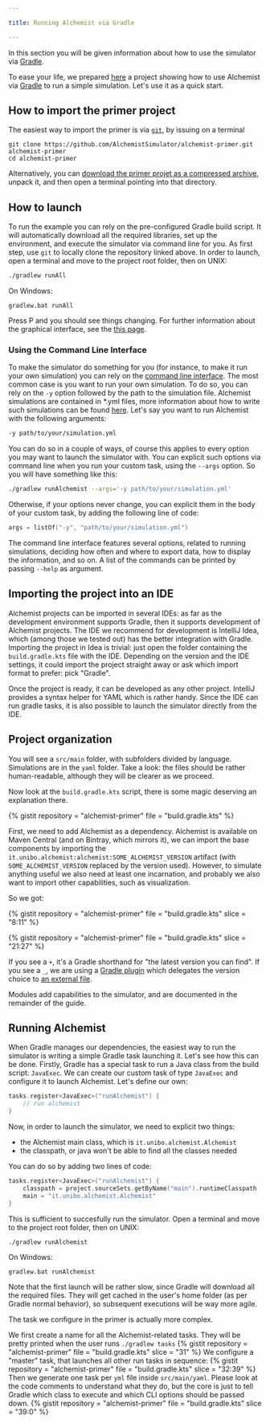 ```yaml
---

title: Running Alchemist via Gradle

---
```

In this section you will be given information about how to use the simulator via [Gradle](https://gradle.org).

To ease your life,
we prepared [here](https://github.com/AlchemistSimulator/alchemist-primer) a project showing how to use Alchemist via
[Gradle](https://gradle.org) to run a simple simulation.
Let's use it as a quick start. 

## How to import the primer project

The easiest way to import the primer is via [`git`](https://git-scm.com/), by issuing on a terminal
```
git clone https://github.com/AlchemistSimulator/alchemist-primer.git alchemist-primer
cd alchemist-primer
```

Alternatively, you can [download the primer projet as a compressed archive](https://github.com/AlchemistSimulator/alchemist-primer/archive/refs/heads/master.zip),
unpack it, and then open a terminal pointing into that directory.

## How to launch

To run the example you can rely on the pre-configured Gradle build script. It will automatically download all the required libraries, set up the environment, and execute the simulator via command line for you.
As first step, use `git` to locally clone the repository linked above.
In order to launch, open a terminal and move to the project root folder, then on UNIX:
```bash
./gradlew runAll
```
On Windows:
```
gradlew.bat runAll
```

Press P and you should see things changing.
For further information about the graphical interface, see the [this page](default-gui.md).

### Using the Command Line Interface

To make the simulator do something for you (for instance, to make it run your own simulation) you can rely on the [command line interface](quickstart.md#command-line-interface). The most common case is you want to run your own simulation. To do so, you can rely on the `-y` option followed by the path to the simulation file. Alchemist simulations are contained in *.yml files, more information about how to write such simulations can be found [here](../use/basics.md). Let's say you want to run Alchemist with the following arguments:
```bash
-y path/to/your/simulation.yml
```
You can do so in a couple of ways, of course this applies to every option you may want to launch the simulator with. You can explicit such options via command line when you run your custom task, using the `--args` option. So you will have something like this:
```bash
./gradlew runAlchemist --args='-y path/to/your/simulation.yml'
```
Otherwise, if your options never change, you can explicit them in the body of your custom task, by adding the following line of code:

```kotlin
args = listOf("-y", "path/to/your/simulation.yml")
```

The command line interface features several options, related to running simulations,
deciding how often and where to export data,
how to display the information,
and so on.
A list of the commands can be printed by passing `--help` as argument.

## Importing the project into an IDE

Alchemist projects can be imported in several IDEs:
as far as the development environment supports Gradle,
then it supports development of Alchemist projects.
The IDE we recommend for development is IntelliJ Idea,
which (among those we tested out) has the better integration with Gradle.
Importing the project in Idea is trivial:
just open the folder containing the `build.gradle.kts` file with the IDE.
Depending on the version and the IDE settings,
it could import the project straight away or ask which import format to prefer:
pick "Gradle".

Once the project is ready, it can be developed as any other project.
IntelliJ provides a syntax helper for YAML which is rather handy.
Since the IDE can run gradle tasks, it is also possible to launch the simulator directly from the IDE.

## Project organization

You will see a `src/main` folder,
with subfolders divided by language.
Simulations are in the `yaml` folder.
Take a look: the files should be rather human-readable, although they will be clearer as we proceed.

Now look at the `build.gradle.kts` script,
there is some magic deserving an explanation there.

{% gistit
repository = "alchemist-primer"
file = "build.gradle.kts"
%}

First, we need to add Alchemist as a dependency.
Alchemist is available on Maven Central (and on Bintray, which mirrors it),
we can import the base components by importing the `it.unibo.alchemist:alchemist:SOME_ALCHEMIST_VERSION` artifact
(with `SOME_ALCHEMIST_VERSION` replaced by the version used).
However, to simulate anything useful we also need at least one incarnation,
and probably we also want to import other capabilities, such as visualization.

So we got:

{% gistit
repository = "alchemist-primer"
file = "build.gradle.kts"
slice = "8:11"
%}

{% gistit
repository = "alchemist-primer"
file = "build.gradle.kts"
slice = "21:27"
%}

If you see a `+`, it's a Gradle shorthand for "the latest version you can find".
If you see a `_`, we are using a [Gradle plugin](https://github.com/jmfayard/refreshVersions/)
which delegates the version choice to [an external file](https://github.com/AlchemistSimulator/alchemist-primer/blob/master/versions.properties).

Modules add capabilities to the simulator, and are documented in the remainder of the guide.

## Running Alchemist

When Gradle manages our dependencies,
the easiest way to run the simulator is writing a simple Gradle task launching it.
Let's see how this can be done.
Firstly, Gradle has a special task to run a Java class from the build script: `JavaExec`.
We can create our custom task of type `JavaExec` and configure it to launch Alchemist.
Let's define our own:
```kotlin
tasks.register<JavaExec>("runAlchemist") {
    // run alchemist
}
```
Now, in order to launch the simulator, we need to explicit two things:
- the Alchemist main class, which is `it.unibo.alchemist.Alchemist`
- the classpath, or java won't be able to find all the classes needed

You can do so by adding two lines of code:
```kotlin
tasks.register<JavaExec>("runAlchemist") {
    classpath = project.sourceSets.getByName("main").runtimeClasspath
    main = "it.unibo.alchemist.Alchemist"
}
```
This is sufficient to succesfully run the simulator. Open a terminal and move to the project root folder, then on UNIX:
```bash
./gradlew runAlchemist
```
On Windows:
```
gradlew.bat runAlchemist
```

Note that the first launch will be rather slow, since Gradle will download all the required files.
They will get cached in the user's home folder (as per Gradle normal behavior),
so subsequent executions will be way more agile.

The task we configure in the primer is actually more complex.

We first create a name for all the Alchemist-related tasks.
They will be pretty printed when the user runs `./gradlew tasks`
{% gistit
repository = "alchemist-primer"
file = "build.gradle.kts"
slice = "31"
%}
We configure a "master" task, that launches all other run tasks in sequence:
{% gistit
repository = "alchemist-primer"
file = "build.gradle.kts"
slice = "32:39"
%}
Then we generate one task per `yml` file inside `src/main/yaml`.
Please look at the code comments to understand what they do,
but the core is just to tell Gradle which class to execute and which CLI options should be passed down.
{% gistit
repository = "alchemist-primer"
file = "build.gradle.kts"
slice = "39:0"
%}
